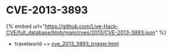 # CVE-2013-3893
{% embed url="https://github.com/Live-Hack-CVE/full_database/blob/main/cves/2013/CVE-2013-3893.json" %}

* travelworld ~> [cve_2013_3893_trigger.html](https://www.alice-snow.ru/2013/database/cve-2013-3893/cve_2013_3893_trigger.html-travelworld)